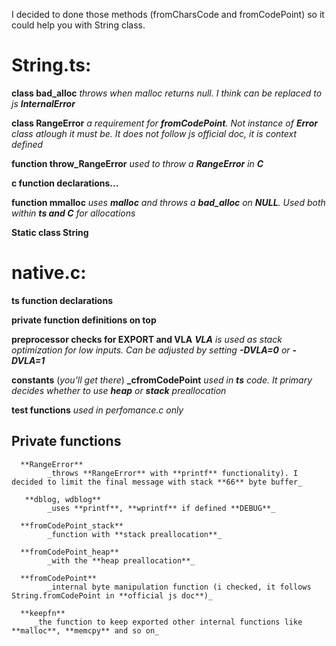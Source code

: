I decided to done those methods (fromCharsCode and fromCodePoint) so it could help you with String class. 
# **String.ts**:
  **class bad_alloc**
      _throws when malloc returns null. I think can be replaced to js **InternalError**_

  **class RangeError**
      _a requirement for **fromCodePoint**. Not instance of **Error** class atlough it must be. It does not follow js official doc, it is context defined_

   **function throw_RangeError**
      _used to throw a **RangeError** in **C**_

   **c function declarations...**

   **function mmalloc**
       _uses **malloc** and throws a **bad_alloc** on **NULL**. Used both within **ts and C** for allocations_

   **Static class String**
# **native.c**:

   **ts function declarations**

   **private function definitions on top**

   **preprocessor checks for EXPORT and VLA**
        _**VLA** is used as stack optimization for low inputs. Can be adjusted by setting **-DVLA=0** or **-DVLA=1**_

   **constants** (_you'll get there_)
   **_cfromCodePoint**
          _used in **ts** code. It primary decides whether to use **heap** or **stack** preallocation_

   **test functions**
          _used in perfomance.c only_

 ## **Private functions**
      **RangeError**
            _throws **RangeError** with **printf** functionality). I decided to limit the final message with stack **66** byte buffer_

       **dblog, wdblog**
            _uses **printf**, **wprintf** if defined **DEBUG**_

      **fromCodePoint_stack** 
            _function with **stack preallocation**_

      **fromCodePoint_heap**
            _with the **heap preallocation**_

      **fromCodePoint**
            _internal byte manipulation function (i checked, it follows String.fromCodePoint in **official js doc**)_

      **keepfn**
         _the function to keep exported other internal functions like **malloc**, **memcpy** and so on_
